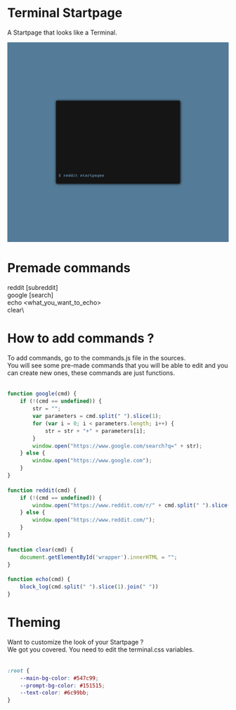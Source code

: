 # Terminal Startpage

A Startpage that looks like a Terminal.

![](preview.png)

# Premade commands

reddit [subreddit]\
google [search]\
echo <what_you_want_to_echo>\
clear\

# How to add commands ?

To add commands, go to the commands.js file in the sources.\
You will see some pre-made commands that you will be able to edit and you can create new ones, these commands are just functions.

```js

function google(cmd) {
    if (!(cmd == undefined)) {
        str = "";
        var parameters = cmd.split(" ").slice(1);
        for (var i = 0; i < parameters.length; i++) {
            str = str + "+" + parameters[i];
        }
        window.open("https://www.google.com/search?q=" + str);
    } else {
        window.open("https://www.google.com");
    }
}

function reddit(cmd) {
    if (!(cmd == undefined)) {
        window.open("https://www.reddit.com/r/" + cmd.split(" ").slice(1)[0]);
    } else {
        window.open("https://www.reddit.com/");
    }
}

function clear(cmd) {
    document.getElementById('wrapper').innerHTML = "";
}

function echo(cmd) {
    block_log(cmd.split(" ").slice(1).join(" "))
}

```

# Theming

Want to customize the look of your Startpage ?\
We got you covered. You need to edit the terminal.css variables.

```css

:root {
    --main-bg-color: #547c99;
    --prompt-bg-color: #151515;
    --text-color: #6c99bb;
}

```
